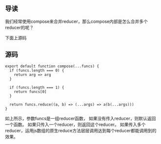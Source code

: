 ## 导读

我们经常使用compose来合并reducer，那么compose内部是怎么合并多个reducer的呢？

下面上源码

## 源码

```
export default function compose(...funcs) {
  if (funcs.length === 0) {
    return arg => arg
  }

  if (funcs.length === 1) {
    return funcs[0]
  }

  return funcs.reduce((a, b) => (...args) => a(b(...args)))
}
```

如上所示，参数funcs是一组reducer函数，
如果没有传入reducer，则默认返回一个函数。
如果只传入一个reducer，则返回这个reducer。
如果传入多个reducer，运用js数组的原生reduce方法层层调用达到每个reducer都能调用到的效果。